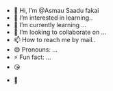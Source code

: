 - 👋 Hi, I’m @Asmau Saadu fakai
- 👀 I’m interested in learning..
- 🌱 I’m currently learning ...
- 💞️ I’m looking to collaborate on ...
- 📫 How to reach me by mail..
- 😄 Pronouns: ...
- ⚡ Fun fact: ...
- 😘
<!---
Asmaufakai/Asmaufakai is a ✨ special ✨ repository because its `README.md` (this file) appears on your GitHub profile.
You can click the Preview link to take a look at your changes.
- ⭐-->
- 💯
